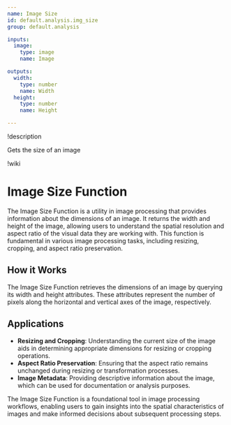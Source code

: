 ```yaml
---
name: Image Size
id: default.analysis.img_size
group: default.analysis

inputs:
  image:
    type: image
    name: Image

outputs:
  width:
    type: number
    name: Width
  height:
    type: number
    name: Height

---
```


!description

Gets the size of an image

!wiki

# Image Size Function

The Image Size Function is a utility in image processing that provides information about the dimensions of an image. It returns the width and height of the image, allowing users to understand the spatial resolution and aspect ratio of the visual data they are working with. This function is fundamental in various image processing tasks, including resizing, cropping, and aspect ratio preservation.

## How it Works

The Image Size Function retrieves the dimensions of an image by querying its width and height attributes. These attributes represent the number of pixels along the horizontal and vertical axes of the image, respectively.

## Applications

- **Resizing and Cropping**: Understanding the current size of the image aids in determining appropriate dimensions for resizing or cropping operations.
- **Aspect Ratio Preservation**: Ensuring that the aspect ratio remains unchanged during resizing or transformation processes.
- **Image Metadata**: Providing descriptive information about the image, which can be used for documentation or analysis purposes.

The Image Size Function is a foundational tool in image processing workflows, enabling users to gain insights into the spatial characteristics of images and make informed decisions about subsequent processing steps.
